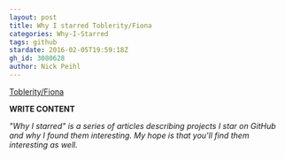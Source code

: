 ```yaml
---
layout: post
title: Why I starred Toblerity/Fiona
categories: Why-I-Starred
tags: github
stardate: 2016-02-05T19:59:18Z
gh_id: 3080628
author: Nick Peihl
---
```


[Toblerity/Fiona](star.repo.html_url)

**WRITE CONTENT**

*"Why I starred" is a series of articles describing projects I star on GitHub and why I found them interesting. My hope is that you'll find them interesting as well.*

